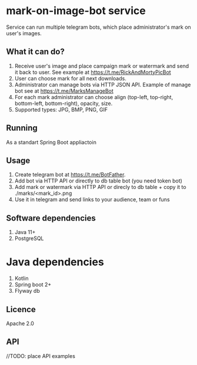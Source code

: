 # mark-on-image-bot service
Service can run multiple telegram bots, which place administrator's mark on user's images.

## What it can do?
1. Receive user's image and place campaign mark or watermark and send it back to user. See example at https://t.me/RickAndMortyPicBot
1. User can choose mark for all next downloads.
1. Administrator can manage bots via HTTP JSON API. Example of manage bot see at https://t.me/MarksManageBot
1. For each mark administrator can choose align (top-left, top-right, bottom-left, bottom-right), opacity, size.
1. Supported types: JPG, BMP, PNG, GIF

## Running
As a standart Spring Boot appliactoin

## Usage 
1. Create telegram bot  at https://t.me/BotFather.
1. Add bot via HTTP API or directly to db table bot (you need token bot)
1. Add mark or watermark via HTTP API or direcly to db table + copy it to ./marks/<mark_id>.png
1. Use it in telegram and send links to your audience, team or funs

## Software dependencies
1. Java 11+
1. PostgreSQL 

# Java dependencies
1. Kotlin
1. Spring boot 2+
1. Flyway db

## Licence
Apache 2.0

## API
//TODO: place API examples
